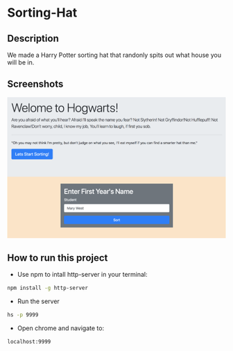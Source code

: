 # Sorting-Hat

## Description
We made a Harry Potter sorting hat that randonly spits out what house you will be in. 

## Screenshots
![main screenshot](./img/SortingHat.png)
## How to run this project
* Use npm to intall http-server in your terminal:
```sh
npm install -g http-server
```
* Run the server
```sh
hs -p 9999
```
* Open chrome and navigate to:
```
localhost:9999
```
